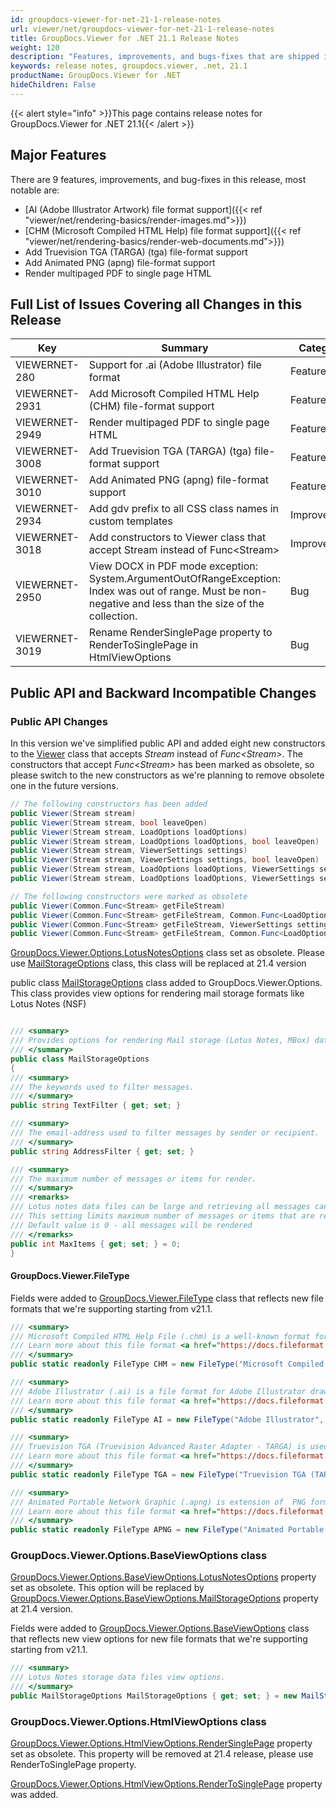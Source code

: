 ```yaml
---
id: groupdocs-viewer-for-net-21-1-release-notes
url: viewer/net/groupdocs-viewer-for-net-21-1-release-notes
title: GroupDocs.Viewer for .NET 21.1 Release Notes
weight: 120
description: "Features, improvements, and bugs-fixes that are shipped in GroupDocs.Viewer for .NET 21.1"
keywords: release notes, groupdocs.viewer, .net, 21.1
productName: GroupDocs.Viewer for .NET
hideChildren: False
---
```

{{< alert style="info" >}}This page contains release notes for GroupDocs.Viewer for .NET 21.1{{< /alert >}}

## Major Features  

There are 9 features, improvements, and bug-fixes in this release, most notable are:

* [AI (Adobe Illustrator Artwork) file format support]({{< ref "viewer/net/rendering-basics/render-images.md">}})
* [CHM (Microsoft Compiled HTML Help) file format support]({{< ref "viewer/net/rendering-basics/render-web-documents.md">}})
* Add Truevision TGA (TARGA) (tga) file-format support
* Add Animated PNG (apng) file-format support
* Render multipaged PDF to single page HTML

## Full List of Issues Covering all Changes in this Release

| Key | Summary | Category |
| --- | --- | --- |
|VIEWERNET-280|Support for .ai (Adobe Illustrator) file format|Feature|
|VIEWERNET-2931|Add Microsoft Compiled HTML Help  (CHM) file-format support|Feature|
|VIEWERNET-2949|Render multipaged PDF to single page HTML|Feature|
|VIEWERNET-3008|Add Truevision TGA (TARGA) (tga) file-format support|Feature|
|VIEWERNET-3010|Add Animated PNG (apng) file-format support|Feature|
|VIEWERNET-2934|Add gdv prefix to all CSS class names in custom templates|Improvement|
|VIEWERNET-3018|Add constructors to Viewer class that accept Stream instead of Func\<Stream\>|Improvement|
|VIEWERNET-2950|View DOCX in PDF mode exception: System.ArgumentOutOfRangeException: Index was out of range. Must be non-negative and less than the size of the collection.|Bug|
|VIEWERNET-3019|Rename RenderSinglePage property to RenderToSinglePage in HtmlViewOptions|Bug|

## Public API and Backward Incompatible Changes

### Public API Changes

In this version we've simplified public API and added eight new constructors to the [Viewer](<https://reference.groupdocs.com/viewer/net/groupdocs.viewer/viewer>) class that accepts _Stream_ instead of _Func\<Stream\>_. The constructors that accept _Func\<Stream\>_ has been marked as obsolete, so please switch to the new constructors as we're planning to remove obsolete one in the future versions.

```csharp
// The following constructors has been added
public Viewer(Stream stream)
public Viewer(Stream stream, bool leaveOpen)
public Viewer(Stream stream, LoadOptions loadOptions)
public Viewer(Stream stream, LoadOptions loadOptions, bool leaveOpen)
public Viewer(Stream stream, ViewerSettings settings)
public Viewer(Stream stream, ViewerSettings settings, bool leaveOpen)
public Viewer(Stream stream, LoadOptions loadOptions, ViewerSettings settings)
public Viewer(Stream stream, LoadOptions loadOptions, ViewerSettings settings, bool leaveOpen)

// The following constructors were marked as obsolete
public Viewer(Common.Func<Stream> getFileStream)
public Viewer(Common.Func<Stream> getFileStream, Common.Func<LoadOptions> getLoadOptions)
public Viewer(Common.Func<Stream> getFileStream, ViewerSettings settings)
public Viewer(Common.Func<Stream> getFileStream, Common.Func<LoadOptions> getLoadOptions, ViewerSettings settings)
```

[GroupDocs.Viewer.Options.LotusNotesOptions](<https://reference.groupdocs.com/viewer/net/groupdocs.viewer.options/lotusnotesoptions>) class set as obsolete.
Please use [MailStorageOptions](<https://reference.groupdocs.com/viewer/net/groupdocs.viewer.options/mailstorageoptions>) class, this class will be replaced at 21.4 version

public class [MailStorageOptions](<https://reference.groupdocs.com/viewer/net/groupdocs.viewer.options/mailstorageoptions>) class added to GroupDocs.Viewer.Options. This class provides view options for
rendering mail storage formats like Lotus Notes (NSF)

```csharp

/// <summary>
/// Provides options for rendering Mail storage (Lotus Notes, MBox) data files.
/// </summary>
public class MailStorageOptions
{
/// <summary>
/// The keywords used to filter messages.
/// </summary>
public string TextFilter { get; set; }

/// <summary>
/// The email-address used to filter messages by sender or recipient.
/// </summary>
public string AddressFilter { get; set; }

/// <summary>
/// The maximum number of messages or items for render.        
/// </summary>
/// <remarks>          
/// Lotus notes data files can be large and retrieving all messages can take significant time.
/// This setting limits maximum number of messages or items that are rendered.
/// Default value is 0 - all messages will be rendered
/// </remarks>
public int MaxItems { get; set; } = 0;
}    
```

#### GroupDocs.Viewer.FileType

Fields were added to [GroupDocs.Viewer.FileType](<https://reference.groupdocs.com/viewer/net/groupdocs.viewer/filetype>) class that reflects new file formats that we're supporting starting from v21.1.

```csharp
/// <summary>
/// Microsoft Compiled HTML Help File (.chm) is a well-known format for HELP (documentation to some application) documents.
/// Learn more about this file format <a href="https://docs.fileformat.com/web/chm/">here</a>. 
/// </summary>
public static readonly FileType CHM = new FileType("Microsoft Compiled HTML Help File", ".chm");

/// <summary>
/// Adobe Illustrator (.ai) is a file format for Adobe Illustrator drawings.
/// Learn more about this file format <a href="https://docs.fileformat.com/image/ai/">here</a>. 
/// </summary>
public static readonly FileType AI = new FileType("Adobe Illustrator", ".ai");

/// <summary>
/// Truevision TGA (Truevision Advanced Raster Adapter - TARGA) is used to store bitmap digital images developed by TRUEVISION.
/// Learn more about this file format <a href="https://docs.fileformat.com/image/tga">here</a>. 
/// </summary>
public static readonly FileType TGA = new FileType("Truevision TGA (TARGA)", ".tga");

/// <summary>
/// Animated Portable Network Graphic (.apng) is extension of  PNG format that supports animation.
/// Learn more about this file format <a href="https://docs.fileformat.com/image/apng">here</a>. 
/// </summary>
public static readonly FileType APNG = new FileType("Animated Portable Network Graphic", ".apng");
```

### GroupDocs.Viewer.Options.BaseViewOptions class

[GroupDocs.Viewer.Options.BaseViewOptions.LotusNotesOptions](<https://reference.groupdocs.com/viewer/net/groupdocs.viewer.options/baseviewoptions/properties/lotusnotesoptions>) property set as obsolete.
This option will be replaced by [GroupDocs.Viewer.Options.BaseViewOptions.MailStorageOptions](<https://reference.groupdocs.com/viewer/net/groupdocs.viewer.options/baseviewoptions/properties/mailstorageoptions>) property at 21.4 version.

Fields were added to [GroupDocs.Viewer.Options.BaseViewOptions](<https://reference.groupdocs.com/viewer/net/groupdocs.viewer.options/baseviewoptions>) class that reflects new view options for new file formats that we're supporting starting from v21.1.

```csharp
/// <summary>
/// Lotus Notes storage data files view options.
/// </summary>
public MailStorageOptions MailStorageOptions { get; set; } = new MailStorageOptions();

```

### GroupDocs.Viewer.Options.HtmlViewOptions class

[GroupDocs.Viewer.Options.HtmlViewOptions.RenderSinglePage](<https://reference.groupdocs.com/viewer/net/groupdocs.viewer.options/htmlviewoptions/properties/rendersinglepage>) property set as obsolete.
 This property will be removed at 21.4 release, please use RenderToSinglePage property.

[GroupDocs.Viewer.Options.HtmlViewOptions.RenderToSinglePage](<https://reference.groupdocs.com/viewer/net/groupdocs.viewer.options/htmlviewoptions/properties/rendertosinglepage>) property was added.
